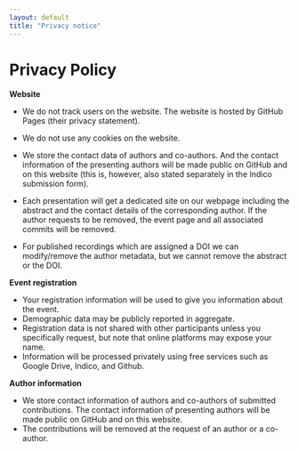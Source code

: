 ```yaml
---
layout: default
title: "Privacy notice"
---
```


# Privacy Policy


**Website**
 * We do not track users on the website. The website is hosted by GitHub Pages (their privacy statement).
 * We do not use any cookies on the website.

 * We store the contact data of authors and co-authors. And the contact information of the presenting authors will be made public on GitHub and on this website (this is, however, also stated separately in the Indico submission form).
 * Each presentation will get a dedicated site on our webpage including the abstract and the contact details of the corresponding author. If the author requests to be removed, the event page and all associated commits will be removed.
 * For published recordings which are assigned a DOI we can modify/remove the author metadata, but we cannot remove the abstract or the DOI.


**Event registration**
 * Your registration information will be used to give you information about the event. 
 * Demographic data may be publicly reported in aggregate.
 * Registration data is not shared with other participants unless you specifically request, but note that online platforms may expose your name.
 * Information will be processed privately using free services such as Google Drive, Indico, and Github.


**Author information**
 * We store contact information of authors and co-authors of submitted contributions. The contact information of presenting authors will be made public on GitHub and on this website.
 * The contributions will be removed at the request of an author or a co-author.
